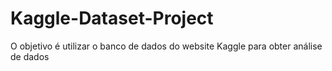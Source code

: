 # Kaggle-Dataset-Project
O objetivo é utilizar o banco de dados do website Kaggle para obter análise de dados
